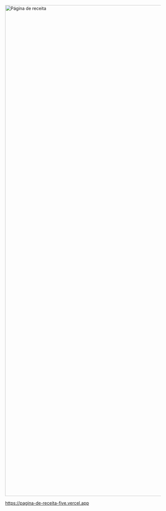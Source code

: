 <img width="1280" height="1588" alt="Página de receita" src="https://github.com/user-attachments/assets/96ce9fbe-663e-4cbb-bdb7-6c425432e4da" />

https://pagina-de-receita-five.vercel.app
